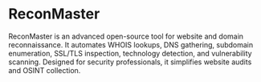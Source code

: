 # ReconMaster
ReconMaster is an advanced open-source tool for website and domain reconnaissance. It automates WHOIS lookups, DNS gathering, subdomain enumeration, SSL/TLS inspection, technology detection, and vulnerability scanning. Designed for security professionals, it simplifies website audits and OSINT collection.
